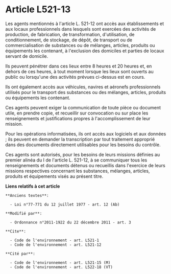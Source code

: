 # Article L521-13

Les agents mentionnés à l'article L. 521-12 ont accès aux établissements et aux locaux professionnels dans lesquels sont
exercées des activités de production, de fabrication, de transformation, d'utilisation, de conditionnement, de stockage, de
dépôt, de transport ou de commercialisation de substances ou de mélanges, articles, produits ou équipements les contenant, à
l'exclusion des domiciles et parties de locaux servant de domicile. 

Ils peuvent pénétrer dans ces lieux entre 8 heures et 20 heures et, en dehors de ces heures, à tout moment lorsque les lieux
sont ouverts au public ou lorsqu'une des activités prévues ci-dessus est en cours. 

Ils ont également accès aux véhicules, navires et aéronefs professionnels utilisés pour le transport des substances ou des
mélanges, articles, produits ou équipements les contenant. 

Ces agents peuvent exiger la communication de toute pièce ou document utile, en prendre copie, et recueillir sur convocation
ou sur place les renseignements et justifications propres à l'accomplissement de leur mission. 

Pour les opérations informatisées, ils ont accès aux logiciels et aux données ; ils peuvent en demander la transcription par
tout traitement approprié dans des documents directement utilisables pour les besoins du contrôle. 

Ces agents sont autorisés, pour les besoins de leurs missions définies au premier alinéa du I de l'article L. 521-12, à se
communiquer tous les renseignements et documents détenus ou recueillis dans l'exercice de leurs missions respectives
concernant les substances, mélanges, articles, produits et équipements visés au présent titre.

**Liens relatifs à cet article**

	**Anciens textes**:

	  - Loi n°77-771 du 12 juillet 1977 - art. 12 (Ab)

	**Modifié par**:

	  - Ordonnance n°2011-1922 du 22 décembre 2011 - art. 3

	**Cite**:

	  - Code de l'environnement - art. L521-1
	  - Code de l'environnement - art. L521-12

	**Cité par**:

	  - Code de l'environnement - art. L521-15 (M)
	  - Code de l'environnement - art. L522-18 (VT)
